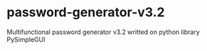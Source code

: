 # password-generator-v3.2
Multifunctional password generator v3.2 writted on python library PySimpleGUI
